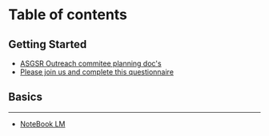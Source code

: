 # Table of contents

## Getting Started

* [ASGSR Outreach commitee planning doc's](README.md)
* [Please join us and complete this questionnaire](getting-started/please-join-us-and-complete-this-questionnaire.md)

## Basics

***

* [NoteBook LM](notebook-lm.md)
